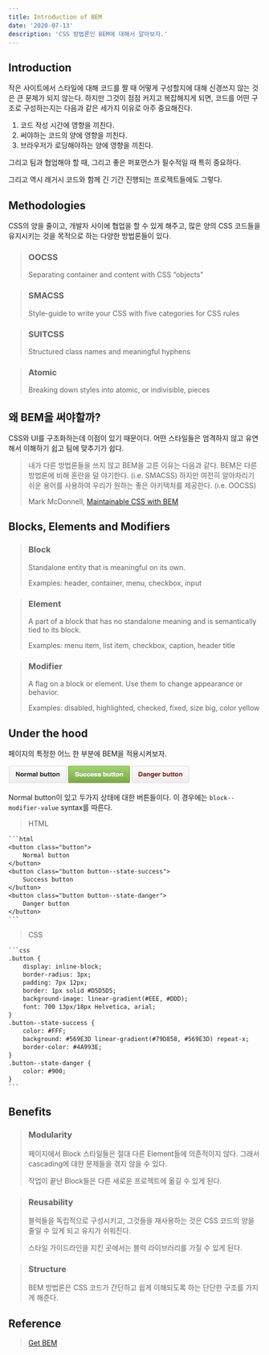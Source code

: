```yaml
---
title: Introduction of BEM
date: '2020-07-13'
description: 'CSS 방법론인 BEM에 대해서 알아보자.'
---
```


## Introduction

작은 사이트에서 스타일에 대해 코드를 짤 때 어떻게 구성할지에 대해 신경쓰지 않는 것은 큰 문제가 되지 않는다. 하지만 그것이 점점 커지고 복잡해지게 되면, 코드를 어떤 구조로 구성하는지는 다음과 같은 세가지 이유로 아주 중요해진다.

1. 코드 작성 시간에 영향을 끼친다.
2. 써야하는 코드의 양에 영향을 끼친다.
3. 브라우저가 로딩해야하는 양에 영향을 끼친다.

그리고 팀과 협업해야 할 때, 그리고 좋은 퍼포먼스가 필수적일 때 특히 중요하다.

그리고 역시 레거시 코드와 함께 긴 기간 진행되는 프로젝트들에도 그렇다.

## Methodologies

CSS의 양을 줄이고, 개발자 사이에 협업을 할 수 있게 해주고, 많은 양의 CSS 코드들을 유지시키는 것을 목적으로 하는 다양한 방법론들이 있다.

> ### OOCSS
> 
> Separating container and content with CSS “objects”

> ### SMACSS
> 
> Style-guide to write your CSS with five categories for CSS rules

> ### SUITCSS
> 
> Structured class names and meaningful hyphens

> ### Atomic
> 
> Breaking down styles into atomic, or indivisible, pieces

## 왜 BEM을 써야할까?

CSS와 UI를 구조화하는데 이점이 있기 때문이다. 어떤 스타일들은 엄격하지 않고 유연해서 이해하기 쉽고 팀에 맞추기가 쉽다.

> 내가 다른 방법론들을 쓰지 않고 BEM을 고른 이유는 다음과 같다. BEM은 다른 방법론에 비해 혼란을 덜 야기한다. (i.e. SMACSS) 하지만 여전히 알아차리기 쉬운 용어를 사용하여 우리가 원하는 좋은 아키텍처를 제공한다. (i.e. OOCSS)
> 
> Mark McDonnell, [Maintainable CSS with BEM](https://www.integralist.co.uk/posts/bem/)

## Blocks, Elements and Modifiers

> ### Block
> 
> Standalone entity that is meaningful on its own.
> 
> Examples: header, container, menu, checkbox, input

> ### Element
> 
> A part of a block that has no standalone meaning and is semantically tied to its block.
> 
> Examples: menu item, list item, checkbox, caption, header title

> ### Modifier
> 
> A flag on a block or element. Use them to change appearance or behavior.
> 
> Examples: disabled, highlighted, checked, fixed, size big, color yellow

## Under the hood

페이지의 특정한 어느 한 부분에 BEM을 적용시켜보자.

![github_buttons](./github_buttons.jpg)

Normal button이 있고 두가지 상태에 대한 버튼들이다. 이 경우에는 `block--modifier-value` syntax를 따른다.

> HTML

    ```html
    <button class="button">
        Normal button
    </button>
    <button class="button button--state-success">
        Success button
    </button>
    <button class="button button--state-danger">
        Danger button
    </button>
    ```
> CSS
  
    ```css
    .button {
        display: inline-block;
        border-radius: 3px;
        padding: 7px 12px;
        border: 1px solid #D5D5D5;
        background-image: linear-gradient(#EEE, #DDD);
        font: 700 13px/18px Helvetica, arial;
    }
    .button--state-success {
        color: #FFF;
        background: #569E3D linear-gradient(#79D858, #569E3D) repeat-x;
        border-color: #4A993E;
    }
    .button--state-danger {
        color: #900;
    }
    ```

## Benefits

> ### Modularity
> 
> 페이지에서 Block 스타일들은 절대 다른 Element들에 의존적이지 않다. 그래서 cascading에 대한 문제들을 겪지 않을 수 있다.
> 
> 작업이 끝난 Block들은 다른 새로운 프로젝트에 옮길 수 있게 된다.

> ### Reusability
> 
> 블럭들을 독립적으로 구성시키고, 그것들을 재사용하는 것은 CSS 코드의 양을 줄일 수 있게 되고 유지가 쉬워진다.
> 
> 스타일 가이드라인을 지킨 곳에서는 블럭 라이브러리를 가질 수 있게 된다.

> ### Structure
> 
> BEM 방법론은 CSS 코드가 간단하고 쉽게 이해되도록 하는 단단한 구조를 가지게 해준다.

## Reference

> [Get BEM](http://getbem.com/introduction/)